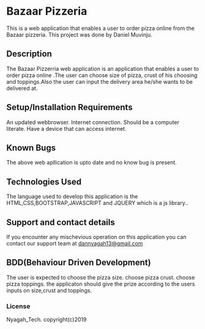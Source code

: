 # Bazaar Pizzeria
This is a web application that enables a user to order pizza online from the Bazaar pizzeria.
This project was done by Daniel Muvinju.  
## Description
The Bazaar Pizzerria web application is an application that enables a user to order pizza online .The user can choose size of pizza, crust of his choosing and toppings.Also the user can input the delivery area he/she wants to be delivered at. 

## Setup/Installation Requirements
An updated webbrowser.
Internet connection.
Should be a computer literate.
Have a device that can access internet.
                                  

## Known Bugs
The above web apllication is upto date and no know bug is present.
 
## Technologies Used
The language used to develop this application is the HTML,CSS,BOOTSTRAP,JAVASCRIPT and JQUERY which is a js library.. 
## Support and contact details
If you encounter any mischevious operation on this application you can contact our support team at dannyagah13@gmail.com

## BDD(Behaviour Driven Development)
The user is expected to choose the pizza size.
choose pizza crust.
choose pizza toppings.
the applicaton should give the prize according to the users inputs on size,crust and toppings. 
### License
Nyagah_Tech.
copyright(c)2019